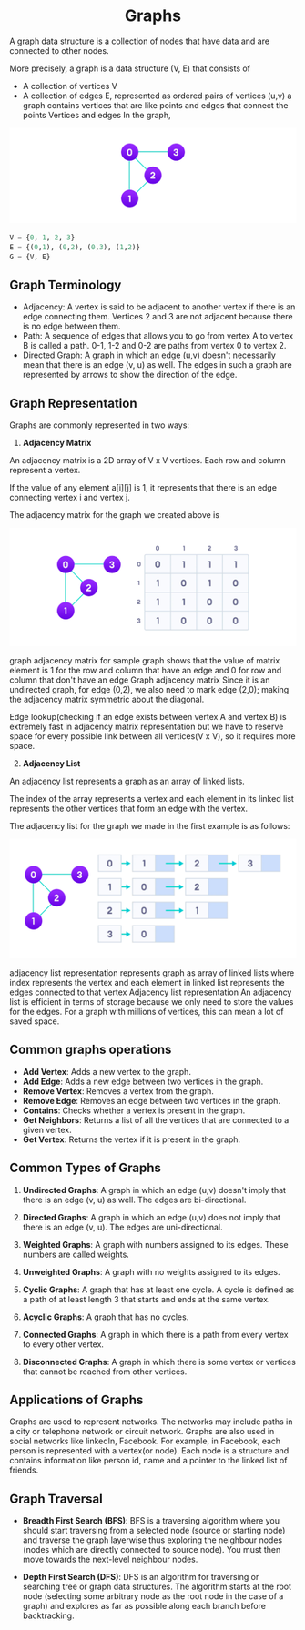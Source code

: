 <h1 align="center">Graphs</h1>

A graph data structure is a collection of nodes that have data and are connected to other nodes.

More precisely, a graph is a data structure (V, E) that consists of

- A collection of vertices V
- A collection of edges E, represented as ordered pairs of vertices (u,v)
a graph contains vertices that are like points and edges that connect the points
Vertices and edges
In the graph,
<img src="../../../assets//Trees/graph-vertices-edges_0.webp"/>

```python
V = {0, 1, 2, 3}
E = {(0,1), (0,2), (0,3), (1,2)}
G = {V, E}
```

<h2>Graph Terminology</h2>

- Adjacency: A vertex is said to be adjacent to another vertex if there is an edge connecting them. Vertices 2 and 3 are not adjacent because there is no edge between them.
- Path: A sequence of edges that allows you to go from vertex A to vertex B is called a path. 0-1, 1-2 and 0-2 are paths from vertex 0 to vertex 2.
- Directed Graph: A graph in which an edge (u,v) doesn't necessarily mean that there is an edge (v, u) as well. The edges in such a graph are represented by arrows to show the direction of the edge.

<h2>Graph Representation</h2>
Graphs are commonly represented in two ways:

1. **Adjacency Matrix**

An adjacency matrix is a 2D array of V x V vertices. Each row and column represent a vertex.

If the value of any element a[i][j] is 1, it represents that there is an edge connecting vertex i and vertex j.

The adjacency matrix for the graph we created above is

<img src="../../../assets/Trees/adjacency-matrix_1.webp"/>

graph adjacency matrix for sample graph shows that the value of matrix element is 1 for the row and column that have an edge and 0 for row and column that don't have an edge
Graph adjacency matrix
Since it is an undirected graph, for edge (0,2), we also need to mark edge (2,0); making the adjacency matrix symmetric about the diagonal.

Edge lookup(checking if an edge exists between vertex A and vertex B) is extremely fast in adjacency matrix representation but we have to reserve space for every possible link between all vertices(V x V), so it requires more space.

2. **Adjacency List**

An adjacency list represents a graph as an array of linked lists.

The index of the array represents a vertex and each element in its linked list represents the other vertices that form an edge with the vertex.

The adjacency list for the graph we made in the first example is as follows:


<img src="../../../assets/Trees/adjacency-list.webp"/>

adjacency list representation represents graph as array of linked lists where index represents the vertex and each element in linked list represents the edges connected to that vertex
Adjacency list representation
An adjacency list is efficient in terms of storage because we only need to store the values for the edges. For a graph with millions of vertices, this can mean a lot of saved space.

<h2>Common graphs operations</h2>

- **Add Vertex**: Adds a new vertex to the graph.
- **Add Edge**: Adds a new edge between two vertices in the graph.
- **Remove Vertex**: Removes a vertex from the graph.
- **Remove Edge**: Removes an edge between two vertices in the graph.
- **Contains**: Checks whether a vertex is present in the graph.
- **Get Neighbors**: Returns a list of all the vertices that are connected to a given vertex.
- **Get Vertex**: Returns the vertex if it is present in the graph.

<h2>Common Types of Graphs</h2>

1. **Undirected Graphs**: A graph in which an edge (u,v) doesn't imply that there is an edge (v, u) as well. The edges are bi-directional.

2. **Directed Graphs**: A graph in which an edge (u,v) does not imply that there is an edge (v, u). The edges are uni-directional.

3. **Weighted Graphs**: A graph with numbers assigned to its edges. These numbers are called weights.

4. **Unweighted Graphs**: A graph with no weights assigned to its edges.

5. **Cyclic Graphs**: A graph that has at least one cycle. A cycle is defined as a path of at least length 3 that starts and ends at the same vertex.

6. **Acyclic Graphs**: A graph that has no cycles.

7. **Connected Graphs**: A graph in which there is a path from every vertex to every other vertex.

8. **Disconnected Graphs**: A graph in which there is some vertex or vertices that cannot be reached from other vertices.

<h2>Applications of Graphs</h2>

Graphs are used to represent networks. The networks may include paths in a city or telephone network or circuit network. Graphs are also used in social networks like linkedIn, Facebook. For example, in Facebook, each person is represented with a vertex(or node). Each node is a structure and contains information like person id, name and a pointer to the linked list of friends. 

<h2>Graph Traversal</h2>

- **Breadth First Search (BFS)**: BFS is a traversing algorithm where you should start traversing from a selected node (source or starting node) and traverse the graph layerwise thus exploring the neighbour nodes (nodes which are directly connected to source node). You must then move towards the next-level neighbour nodes.

- **Depth First Search (DFS)**: DFS is an algorithm for traversing or searching tree or graph data structures. The algorithm starts at the root node (selecting some arbitrary node as the root node in the case of a graph) and explores as far as possible along each branch before backtracking.
